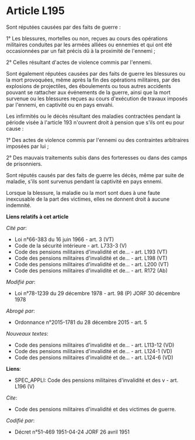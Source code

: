 # Article L195

Sont réputées causées par des faits de guerre :

1° Les blessures, mortelles ou non, reçues au cours des opérations militaires conduites par les armées alliées ou ennemies et
qui ont été occasionnées par un fait précis dû à la proximité de l'ennemi ;

2° Celles résultant d'actes de violence commis par l'ennemi.

Sont également réputées causées par des faits de guerre les blessures ou la mort provoquées, même après la fin des opérations
militaires, par des explosions de projectiles, des éboulements ou tous autres accidents pouvant se rattacher aux événements
de la guerre, ainsi que la mort survenue ou les blessures reçues au cours d'exécution de travaux imposés par l'ennemi, en
captivité ou en pays envahi.

Les infirmités ou le décès résultant des maladies contractées pendant la période visée à l'article 193 n'ouvrent droit à
pension que s'ils ont eu pour cause :

1° Des actes de violence commis par l'ennemi ou des contraintes arbitraires imposées par lui ;

2° Des mauvais traitements subis dans des forteresses ou dans des camps de prisonniers.

Sont réputés causés par des faits de guerre les décès, même par suite de maladie, s'ils sont survenus pendant la captivité en
pays ennemi.

Lorsque la blessure, la maladie ou la mort sont dues à une faute inexcusable de la part des victimes, elles ne donnent droit
à aucune indemnité.

**Liens relatifs à cet article**

_Cité par_:

  - Loi n°66-383 du 16 juin 1966 - art. 3 (VT)
  - Code de la sécurité intérieure - art. L733-3 (V)
  - Code des pensions militaires d'invalidité et de... - art. L193 (VT)
  - Code des pensions militaires d'invalidité et de... - art. L198 (VT)
  - Code des pensions militaires d'invalidité et de... - art. L200 (VT)
  - Code des pensions militaires d'invalidité et de... - art. R172 (Ab)

_Modifié par_:

  - Loi n°78-1239 du 29 décembre 1978 - art. 98 (P) JORF 30 décembre 1978

_Abrogé par_:

  - Ordonnance n°2015-1781 du 28 décembre 2015 - art. 5

_Nouveaux textes_:

  - Code des pensions militaires d'invalidité et de... - art. L113-12 (VD)
  - Code des pensions militaires d'invalidité et de... - art. L124-1 (VD)
  - Code des pensions militaires d'invalidité et de... - art. L124-6 (VD)

**Liens**:

  - SPEC_APPLI: Code des pensions militaires d'invalidité et des v - art. L196 (V)

_Cite_:

  - Code des pensions militaires d'invalidité et des victimes de guerre.

_Codifié par_:

  - Décret n°51-469 1951-04-24 JORF 26 avril 1951
